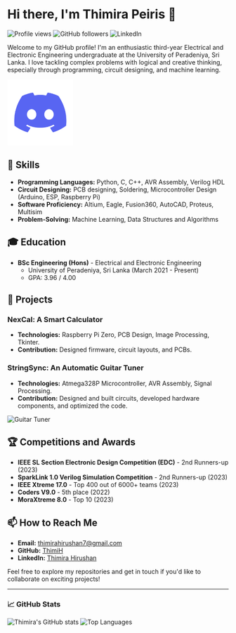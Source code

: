 # Hi there, I'm Thimira Peiris 👋

![Profile views](https://gpvc.arturio.dev/ThimiH)
![GitHub followers](https://img.shields.io/github/followers/ThimiH?label=Follow&style=social)
![LinkedIn](https://img.shields.io/badge/-LinkedIn-blue?style=flat&logo=Linkedin&logoColor=white&link=https://www.linkedin.com/in/thimirah/)

Welcome to my GitHub profile! I'm an enthusiastic third-year Electrical and Electronic Engineering undergraduate at the University of Peradeniya, Sri Lanka. I love tackling complex problems with logical and creative thinking, especially through programming, circuit designing, and machine learning.

<img src="235294015-47144047-25ab-417c-af1b-6746820a20ff.gif" height="150" width="150">

## 🔧 Skills
- **Programming Languages:** Python, C, C++, AVR Assembly, Verilog HDL
- **Circuit Designing:** PCB designing, Soldering, Microcontroller Design (Arduino, ESP, Raspberry Pi)
- **Software Proficiency:** Altium, Eagle, Fusion360, AutoCAD, Proteus, Multisim
- **Problem-Solving:** Machine Learning, Data Structures and Algorithms

## 🎓 Education
- **BSc Engineering (Hons)** - Electrical and Electronic Engineering
  - University of Peradeniya, Sri Lanka (March 2021 - Present)
  - GPA: 3.96 / 4.00

## 🚀 Projects
### NexCal: A Smart Calculator
- **Technologies:** Raspberry Pi Zero, PCB Design, Image Processing, Tkinter.
- **Contribution:** Designed firmware, circuit layouts, and PCBs.

### StringSync: An Automatic Guitar Tuner
- **Technologies:** Atmega328P Microcontroller, AVR Assembly, Signal Processing.
- **Contribution:** Designed and built circuits, developed hardware components, and optimized the code.

![Guitar Tuner](https://media.giphy.com/media/26ufdN2knMc0zGz5e/giphy.gif)

## 🏆 Competitions and Awards
- **IEEE SL Section Electronic Design Competition (EDC)** - 2nd Runners-up (2023)
- **SparkLink 1.0 Verilog Simulation Competition** - 2nd Runners-up (2023)
- **IEEE Xtreme 17.0** - Top 400 out of 6000+ teams (2023)
- **Coders V9.0** - 5th place (2022)
- **MoraXtreme 8.0** - Top 10 (2023)

## 📫 How to Reach Me
- **Email:** [thimirahirushan7@gmail.com](mailto:thimirahirushan7@gmail.com)
- **GitHub:** [ThimiH](https://github.com/ThimiH)
- **LinkedIn:** [Thimira Hirushan](https://www.linkedin.com/in/thimirah/)

Feel free to explore my repositories and get in touch if you'd like to collaborate on exciting projects!

---

### 📈 GitHub Stats
![Thimira's GitHub stats](https://github-readme-stats.vercel.app/api?username=ThimiH&show_icons=true&theme=radical)
![Top Languages](https://github-readme-stats.vercel.app/api/top-langs/?username=ThimiH&layout=compact&theme=radical)


<!--
**ThimiH/ThimiH** is a ✨ _special_ ✨ repository because its `README.md` (this file) appears on your GitHub profile.

Here are some ideas to get you started:

- 🔭 I’m currently working on ...
- 🌱 I’m currently learning ...
- 👯 I’m looking to collaborate on ...
- 🤔 I’m looking for help with ...
- 💬 Ask me about ...
- 📫 How to reach me: ...
- 😄 Pronouns: ...
- ⚡ Fun fact: ...
-->
